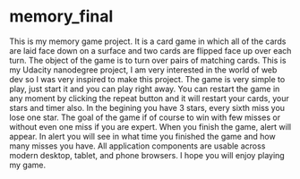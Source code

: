 # memory_final
This is my memory game project. It is  a card game in which all of the cards are laid face down on a surface and two cards are flipped face up over each turn. The object of the game is to turn over pairs of matching cards.
This is my Udacity nanodegree project, I am very interested in the world of web dev so I was very inspired to make this project.
The game is very simple to play, just start it and you can play right away. You can restart the game in any moment by clicking the repeat button and it will restart your cards, your stars and timer also.
In the begining you have 3 stars, every sixth miss you lose one star. The goal of the game if of course to win with few misses or without even one miss if you are expert.
When you finish the game, alert will appear. In alert you will see in what time you finished the game and how many misses you have.
All application components are usable across modern desktop, tablet, and phone browsers.
I hope you will enjoy playing my game.

